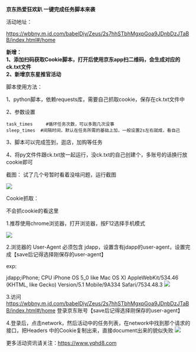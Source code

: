 <b>京东热爱狂欢趴 一键完成任务脚本来袭</b>

活动地址：

https://wbbny.m.jd.com/babelDiy/Zeus/2s7hhSTbhMgxpGoa9JDnbDzJTaBB/index.html#/home

**新增：<br>
1、添加扫码获取Cookie脚本，打开后使用京东app扫二维码，会生成对应的ck.txt文件<br>
2、新增京东星推官活动**


脚本使用方法：


1、python脚本，依赖requests库，需要自己抓取cookie，保存在ck.txt文件中

2、参数设置

    task_times     #循环任务次数，可以多跑几次没事
    sleep_times  #间隔时间，默认在任务所需的基础上加，一般设置2s左右就成，看自己

3、脚本可以完成签到，逛店，加购等任务

4、将py文件件跟ck.txt放一起运行，没ck.txt的自己创建个，多账号的话换行放cookie即可

截图：
试了几个号暂时看着没啥问题，运行截图

<img src='https://image.planet.youku.com/img/100/28/62238/i_1490875862238_0ed9b71bf959f06a1e81684cb5b89291_b_w308h705_face_w308h705_x0y0w0h0c0.jpg'>

Cookie抓取：

不会抓cookie的看这里

1.推荐使用chrome浏览器，打开浏览器，按F12选择手机模式

<img src='https://image.planet.youku.com/img/100/28/62238/i_1490875862238_165fa22eca1c6c8c43f9b38b8b50a1f0_b_w855h277_face_w855h277_x0y0w0h0c0.png'>

2.浏览器的 User-Agent 必须包含 jdapp，设置含有jdapp的user-agent，设置完成【save后记得选择刚保存的user-agent】

exp:

jdapp;iPhone; CPU iPhone OS 5_0 like Mac OS X) AppleWebKit/534.46 (KHTML, like Gecko) Version/5.1 Mobile/9A334 Safari/7534.48.3
<img src='https://image.planet.youku.com/img/100/28/62238/i_1490875862238_5d8af6a784d21741be12bb7efb78a4f4_b_w1006h479_face_w1006h479_x0y0w0h0c0.png'>

3.访问 https://wbbny.m.jd.com/babelDiy/Zeus/2s7hhSTbhMgxpGoa9JDnbDzJTaBB/index.html#/home
 登录京东账号【save后记得选择刚保存的user-agent】

4.登录后，点击network，然后活动中的任务列表，在network中找到那个请求的接口，把Headers 中的Cookie复制出来，直接document出来的貌似失败
<img src='https://image.planet.youku.com/img/100/28/62238/i_1490875862238_05ef0bdf914bc70a89cdde3876324780_b_w1188h1057_face_w1188h1057_x0y0w0h0c0.png'>

更多活动资讯请关注：https://www.yqhd8.com


